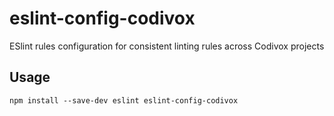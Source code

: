 # eslint-config-codivox

ESlint rules configuration for consistent linting rules across Codivox projects

## Usage

```
npm install --save-dev eslint eslint-config-codivox
```
